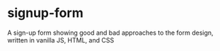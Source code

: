 # signup-form
A sign-up form showing good and bad approaches to the form design, written in vanilla JS, HTML, and CSS
